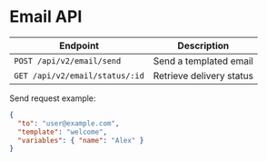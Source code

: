 # Email API

| Endpoint | Description |
| --- | --- |
| `POST /api/v2/email/send` | Send a templated email |
| `GET /api/v2/email/status/:id` | Retrieve delivery status |

Send request example:

```json
{
  "to": "user@example.com",
  "template": "welcome",
  "variables": { "name": "Alex" }
}
```
